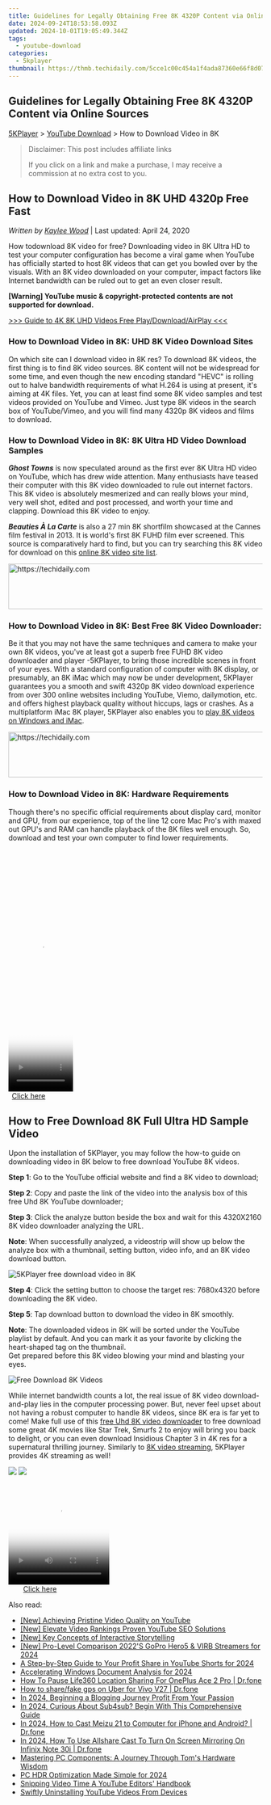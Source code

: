 ```yaml
---
title: Guidelines for Legally Obtaining Free 8K 4320P Content via Online Sources
date: 2024-09-24T18:53:58.093Z
updated: 2024-10-01T19:05:49.344Z
tags:
  - youtube-download
categories:
  - 5kplayer
thumbnail: https://thmb.techidaily.com/5cce1c00c454a1f4ada87360e66f8d07572afee6c8228611ca9a5690c1d2c490.jpg
---
```


## Guidelines for Legally Obtaining Free 8K 4320P Content via Online Sources

[5KPlayer](https://tools.techidaily.com/5kplayer/products/) \> [YouTube Download](https://tools.techidaily.com/5kplayer/youtube-download/) \> How to Download Video in 8K

>  Disclaimer: This post includes affiliate links
>
>  If you click on a link and make a purchase, I may receive a commission at no extra cost to you.
>

## How to Download Video in 8K UHD 4320p Free Fast

 _Written by [Kaylee Wood](https://www.quora.com/profile/Amanda-Hu-21)_ | Last updated: April 24, 2020 

How todownload 8K video for free? Downloading video in 8K Ultra HD to test your computer configuration has become a viral game when YouTube has officially started to host 8K videos that can get you bowled over by the visuals. With an 8K video downloaded on your computer, impact factors like Internet bandwidth can be ruled out to get an even closer result.

**\[Warning\] YouTube music & copyright-protected contents are not supported for download.**

[\>>> Guide to 4K 8K UHD Videos Free Play/Download/AirPlay <<<](https://tools.techidaily.com/5kplayer/video-music-player/)

### How to Download Video in 8K: UHD 8K Video Download Sites

On which site can I download video in 8K res? To download 8K videos, the first thing is to find 8K video sources. 8K content will not be widespread for some time, and even though the new encoding standard "HEVC" is rolling out to halve bandwidth requirements of what H.264 is using at present, it's aiming at 4K files. Yet, you can at least find some 8K video samples and test videos provided on YouTube and Vimeo. Just type 8K videos in the search box of YouTube/Vimeo, and you will find many 4320p 8K videos and films to download. 

### How to Download Video in 8K: 8K Ultra HD Video Download Samples

**_Ghost Towns_** is now speculated around as the first ever 8K Ultra HD video on YouTube, which has drew wide attention. Many enthusiasts have teased their computer with this 8K video downloaded to rule out internet factors. This 8K video is absolutely mesmerized and can really blows your mind, very well shot, edited and post processed, and worth your time and clapping. Download this 8K video to enjoy.

**_Beauties À La Carte_** is also a 27 min 8K shortfilm showcased at the Cannes film festival in 2013\. It is world's first 8K FUHD film ever screened. This source is comparatively hard to find, but you can try searching this 8K video for download on this [online 8K video site list](https://tools.techidaily.com/5kplayer/youtube-download/). 

<!-- affiliate ads begin -->
<a href="https://appsumo.8odi.net/c/5597632/2087389/7443" target="_top" id="2087389">
  <img src="//a.impactradius-go.com/display-ad/7443-2087389" border="0" alt="https://techidaily.com" width="728" height="90"/>
</a>
<img height="0" width="0" src="https://appsumo.8odi.net/i/5597632/2087389/7443" style="position:absolute;visibility:hidden;" border="0" />
<!-- affiliate ads end -->

### How to Download Video in 8K: Best Free 8K Video Downloader:

Be it that you may not have the same techniques and camera to make your own 8K videos, you've at least got a superb free FUHD 8K video downloader and player -5KPlayer, to bring those incredible scenes in front of your eyes. With a standard configuration of computer with 8K display, or presumably, an 8K iMac which may now be under development, 5KPlayer guarantees you a smooth and swift 4320p 8K video download experience from over 300 online websites including YouTube, Viemo, dailymotion, etc. and offers highest playback quality without hiccups, lags or crashes. As a multiplatform iMac 8K player, 5KPlayer also enables you to [play 8K videos on Windows and iMac](https://tools.techidaily.com/5kplayer/video-music-player/). 

<!-- affiliate ads begin -->
<a href="https://appsumo.8odi.net/c/5597632/2111967/7443" target="_top" id="2111967">
  <img src="//a.impactradius-go.com/display-ad/7443-2111967" border="0" alt="https://techidaily.com" width="728" height="90"/>
</a>
<img height="0" width="0" src="https://appsumo.8odi.net/i/5597632/2111967/7443" style="position:absolute;visibility:hidden;" border="0" />
<!-- affiliate ads end -->

### How to Download Video in 8K: Hardware Requirements

Though there's no specific official requirements about display card, monitor and GPU, from our experience, top of the line 12 core Mac Pro's with maxed out GPU's and RAM can handle playback of the 8K files well enough. So, download and test your own computer to find lower requirements.

<!-- affiliate ads begin -->
<span id="1975555">
					<video width="128" height="480" style="cursor:pointer"
           poster="//a.impactradius-go.com/display-clicktoplayimage/1975555.png"
           onclick="if(!this.playClicked){this.play();this.setAttribute('controls',true);this.playClicked=true;}">
	   <source src="//a.impactradius-go.com/display-ad/22993-1975555">
	   <img src="//a.impactradius-go.com/display-clicktoplayimage/1975555.png" style="border: none; height: 100%; width: 100%; object-fit: contain">
	</video>
	<div style="width:80px;text-align:center"><a href="javascript:window.open(decodeURIComponent('https%3A%2F%2Fhomestyler.sjv.io%2Fc%2F5597632%2F1975555%2F22993'), '_blank');void(0);">Click here</a></div>
</span>
<img height="0" width="0" src="https://imp.pxf.io/i/5597632/1975555/22993" style="position:absolute;visibility:hidden;" border="0" />
<!-- affiliate ads end -->

## How to Free Download 8K Full Ultra HD Sample Video

Upon the installation of 5KPlayer, you may follow the how-to guide on downloading video in 8K below to free download YouTube 8K videos.

**Step 1**: Go to the YouTube official website and find a 8K video to download;

**Step 2**: Copy and paste the link of the video into the analysis box of this free Uhd 8K YouTube downloader;

**Step 3**: Click the analyze button beside the box and wait for this 4320X2160 8K video downloader analyzing the URL.

**Note**: When successfully analyzed, a videostrip will show up below the analyze box with a thumbnail, setting button, video info, and an 8K video download button.

![5KPlayer free download video in 8K](https://www.5kplayer.com/youtube-download/../airplay/img/5kp-aiplay-8k-tv-yxt-061201.jpg) 

**Step 4**: Click the setting button to choose the target res: 7680x4320 before downloading the 8K video.

**Step 5**: Tap download button to download the video in 8K smoothly.

**Note**: The downloaded videos in 8K will be sorted under the YouTube playlist by default. And you can mark it as your favorite by clicking the heart-shaped tag on the thumbnail.   
 Get prepared before this 8K video blowing your mind and blasting your eyes.

![Free Download 8K Videos](https://www.5kplayer.com/youtube-download/../airplay/img/5kp-aiplay-8k-tv-yxt-061202.jpg) 

While internet bandwidth counts a lot, the real issue of 8K video download-and-play lies in the computer processing power. But, never feel upset about not having a robust computer to handle 8K videos, since 8K era is far yet to come! Make full use of this [free Uhd 8K video downloader](https://tools.techidaily.com/5kplayer/youtube-download/) to free download some great 4K movies like Star Trek, Smurfs 2 to enjoy will bring you back to delight, or you can even download Insidious Chapter 3 in 4K res for a supernatural thrilling journey. Similarly to [8K video streaming](https://tools.techidaily.com/5kplayer/airplay/), 5KPlayer provides 4K streaming as well! 

[![](https://www.5kplayer.com/youtube-download/../button/freedownwhitewin.png)](https://tools.techidaily.com/5kplayer/products/) [![](https://www.5kplayer.com/youtube-download/../button/freedownbackmac.png)](https://tools.techidaily.com/5kplayer/products/)

<!-- affiliate ads begin -->
<span id="1374819">
					<video width="200" height="200" style="cursor:pointer"
           poster="//a.impactradius-go.com/display-clicktoplayimage/1374819.png"
           onclick="if(!this.playClicked){this.play();this.setAttribute('controls',true);this.playClicked=true;}">
	   <source src="//a.impactradius-go.com/display-ad/15852-1374819">
	   <img src="//a.impactradius-go.com/display-clicktoplayimage/1374819.png" style="border: none; height: 100%; width: 100%; object-fit: contain">
	</video>
	<div style="width:125px;text-align:center"><a href="javascript:window.open(decodeURIComponent('https%3A%2F%2Fthefitville.pxf.io%2Fc%2F5597632%2F1374819%2F15852'), '_blank');void(0);">Click here</a></div>
</span>
<img height="0" width="0" src="https://imp.pxf.io/i/5597632/1374819/15852" style="position:absolute;visibility:hidden;" border="0" />
<!-- affiliate ads end -->

<ins class="adsbygoogle"
     style="display:block"
     data-ad-format="autorelaxed"
     data-ad-client="ca-pub-7571918770474297"
     data-ad-slot="1223367746"></ins>

<ins class="adsbygoogle"
     style="display:block"
     data-ad-client="ca-pub-7571918770474297"
     data-ad-slot="8358498916"
     data-ad-format="auto"
     data-full-width-responsive="true"></ins>

<span class="atpl-alsoreadstyle">Also read:</span>
<div><ul>
<li><a href="https://youtube-video-recordings.techidaily.com/new-achieving-pristine-video-quality-on-youtube/"><u>[New] Achieving Pristine Video Quality on YouTube</u></a></li>
<li><a href="https://youtube-video-recordings.techidaily.com/new-elevate-video-rankings-proven-youtube-seo-solutions/"><u>[New] Elevate Video Rankings Proven YouTube SEO Solutions</u></a></li>
<li><a href="https://extra-skills.techidaily.com/new-key-concepts-of-interactive-storytelling/"><u>[New] Key Concepts of Interactive Storytelling</u></a></li>
<li><a href="https://fox-http.techidaily.com/new-pro-level-comparison-2022s-gopro-hero5-and-virb-streamers-for-2024/"><u>[New] Pro-Level Comparison 2022'S GoPro Hero5 & VIRB Streamers for 2024</u></a></li>
<li><a href="https://youtube-video-recordings.techidaily.com/a-step-by-step-guide-to-your-profit-share-in-youtube-shorts-for-2024/"><u>A Step-by-Step Guide to Your Profit Share in YouTube Shorts for 2024</u></a></li>
<li><a href="https://extra-lessons.techidaily.com/accelerating-windows-document-analysis-for-2024/"><u>Accelerating Windows Document Analysis for 2024</u></a></li>
<li><a href="https://location-social.techidaily.com/how-to-pause-life360-location-sharing-for-oneplus-ace-2-pro-drfone-by-drfone-virtual-android/"><u>How To Pause Life360 Location Sharing For OnePlus Ace 2 Pro | Dr.fone</u></a></li>
<li><a href="https://fake-location.techidaily.com/how-to-sharefake-gps-on-uber-for-vivo-v27-drfone-by-drfone-virtual-android/"><u>How to share/fake gps on Uber for Vivo V27 | Dr.fone</u></a></li>
<li><a href="https://youtube-video-recordings.techidaily.com/in-2024-beginning-a-blogging-journey-profit-from-your-passion/"><u>In 2024, Beginning a Blogging Journey Profit From Your Passion</u></a></li>
<li><a href="https://youtube-video-recordings.techidaily.com/in-2024-curious-about-sub4sub-begin-with-this-comprehensive-guide/"><u>In 2024, Curious About Sub4sub? Begin With This Comprehensive Guide</u></a></li>
<li><a href="https://screen-mirror.techidaily.com/in-2024-how-to-cast-meizu-21-to-computer-for-iphone-and-android-drfone-by-drfone-android/"><u>In 2024, How to Cast Meizu 21 to Computer for iPhone and Android? | Dr.fone</u></a></li>
<li><a href="https://screen-mirror.techidaily.com/in-2024-how-to-use-allshare-cast-to-turn-on-screen-mirroring-on-infinix-note-30i-drfone-by-drfone-android/"><u>In 2024, How To Use Allshare Cast To Turn On Screen Mirroring On Infinix Note 30i | Dr.fone</u></a></li>
<li><a href="https://hardware-tips.techidaily.com/mastering-pc-components-a-journey-through-toms-hardware-wisdom/"><u>Mastering PC Components: A Journey Through Tom's Hardware Wisdom</u></a></li>
<li><a href="https://vp-tips.techidaily.com/pc-hdr-optimization-made-simple-for-2024/"><u>PC HDR Optimization Made Simple for 2024</u></a></li>
<li><a href="https://youtube-video-recordings.techidaily.com/snipping-video-time-a-youtube-editors-handbook/"><u>Snipping Video Time A YouTube Editors' Handbook</u></a></li>
<li><a href="https://youtube-video-recordings.techidaily.com/swiftly-uninstalling-youtube-videos-from-devices/"><u>Swiftly Uninstalling YouTube Videos From Devices</u></a></li>
</ul></div>

